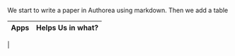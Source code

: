 We start to write a paper in Authorea using markdown. Then we add a table 

| Apps | Helps Us in what? |
|------|-------------------|
| 